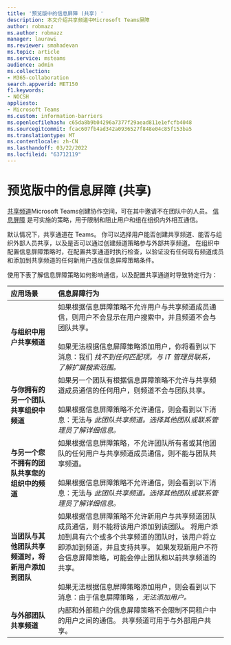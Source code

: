 ```yaml
---
title: '预览版中的信息屏障 (共享) '
description: 本文介绍共享频道中Microsoft Teams屏障
author: robmazz
ms.author: robmazz
manager: laurawi
ms.reviewer: smahadevan
ms.topic: article
ms.service: msteams
audience: admin
ms.collection:
- M365-collaboration
search.appverid: MET150
f1.keywords:
- NOCSH
appliesto:
- Microsoft Teams
ms.custom: information-barriers
ms.openlocfilehash: c65da8b9b04296a7377f29aead811e1efcfb4048
ms.sourcegitcommit: fcac607fb4ad342a0936527f848e04c85f153ba5
ms.translationtype: MT
ms.contentlocale: zh-CN
ms.lasthandoff: 03/22/2022
ms.locfileid: "63712119"
---
```

# <a name="information-barriers-and-shared-channels-preview"></a>预览版中的信息屏障 (共享) 

[共享频道](shared-channels.md)Microsoft Teams创建协作空间，可在其中邀请不在团队中的人员。 [信息屏障](/microsoft-365/compliance/information-barriers) 是可实施的策略，用于限制和阻止用户和组在组织内外相互通信。

默认情况下，共享通道在 Teams。 你可以选择用户能否创建共享频道、能否与组织外部人员共享，以及是否可以通过创建频道策略参与外部共享频道。 在组织中配置信息屏障策略时，在配置共享通道时执行检查，以验证没有任何现有频道成员和添加到共享频道的任何新用户违反信息屏障策略条件。

使用下表了解信息屏障策略如何影响通信，以及配置共享通道时导致特定行为：

|**应用场景**|**信息屏障行为**|
|:-----------|:--------------------------------|
| **与组织中用户共享频道** | 如果根据信息屏障策略不允许用户与共享频道成员通信，则用户不会显示在用户搜索中，并且频道不会与团队共享。 <br><br> 如果无法根据信息屏障策略添加用户，你将看到以下消息：我们 *找不到任何匹配项。与 IT 管理员联系，了解扩展搜索范围。* |
| **与你拥有的另一个团队共享组织中频道** | 如果另一个团队有根据信息屏障策略不允许与共享频道成员通信的任何用户，则频道不会与团队共享。 <br><br> 如果根据信息屏障策略不允许通信，则会看到以下消息：无法与 *此团队共享频道。选择其他团队或联系管理员了解详细信息。* |
| **与另一个您不拥有的团队共享您的组织中的频道** | 如果根据信息屏障策略，不允许团队所有者或其他团队的任何用户与共享频道成员通信，则不能与团队共享频道。 <br><br> 如果根据信息屏障策略不允许通信，则会看到以下消息：无法与 *此团队共享频道。选择其他团队或联系管理员了解详细信息。* |
| **当团队与其他团队共享频道时，将新用户添加到团队** | 如果根据信息屏障策略不允许新用户与共享频道团队成员通信，则不能将该用户添加到该团队。 将用户添加到具有六个或多个共享频道的团队时，该用户将立即添加到频道，并且支持共享。 如果发现新用户不符合信息屏障策略，可能会停止团队和以前共享频道的共享。<br><br> 如果无法根据信息屏障策略添加用户，则会看到以下消息：由于信息屏障策略 *，无法添加用户。* |
| **与外部团队共享频道** | 内部和外部租户的信息屏障策略不会限制不同租户中的用户之间的通信。 共享频道可用于与外部用户共享。 |
